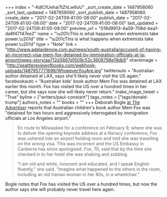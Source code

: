 +++
index = "-KdlCfUehaiTtZhLw6oU"
_sort_create_date = 1487958060
_sort_last_updated = 1487958060
_sort_publish_date = 1487958060
create_date = "2017-02-24T09:41:00-08:00"
publish_date = "2017-02-24T09:41:00-08:00"
date = "2017-02-24T09:41:00-08:00"
last_updated = "2017-02-24T09:41:00-08:00"
preview_url = "019d9913-4a09-708d-bea1-da6f47147ee2"
name = "\u201cThis is what happens when extremists take power.\u201d"
title = "\u201cThis is what happens when extremists take power.\u201d"
type = "Note"
link = "http://www.adelaidenow.com.au/news/south-australia/accused-of-having-an-incorrect-visa-mem-fox-detained-by-immigration-officials-at-la-airport/news-story/aa712d3867d1509c52c3608798e19db5"
shareimage = "http://seattlereviewofbooks.com/webhook-uploads/1487957771698/WhoeeverYouAre.jpg"
twitterauto = "Australian author detained at LAX, says she'll likely never visit the US again."
facebookauto = "Australian kids' book author Mem Fox was detained at LAX earlier this month. Fox has visited the US over a hundred times in her career, but she says now she will likely never return."
make_image_tweet = "True"
byline = ["writers/paul-constant"]
tags_notes = ["tags/donald-trump"]
authors_notes = ""
books = ""
+++
Deborah Bogle [at *The Advertiser*](http://www.adelaidenow.com.au/news/south-australia/accused-of-having-an-incorrect-visa-mem-fox-detained-by-immigration-officials-at-la-airport/news-story/aa712d3867d1509c52c3608798e19db5) reports that Australian children's book author Mem Fox was "detained for two hours and aggressively interrogated by immigration officials at Los Angeles airport." 

<blockquote><p>En route to Milwaukee for a conference on February 9, where she was to deliver the opening keynote address at a literacy conference, Fox was ushered into an airport holding room and told she was travelling on the wrong visa. This was incorrect and the US Embassy in Canberra has since apologised. Fox, 70, said that by the time she checked in to her hotel she was shaking and sobbing.</p>

<p>“I am old and white, innocent and educated, and I speak English fluently,” she said. “Imagine what happened to the others in the room, including an old Iranian woman in her 80s, in a wheelchair."</p></blockquote>

Bogle notes that Fox has visited the US over a hundred times, but now the author says she will probably never travel here again.